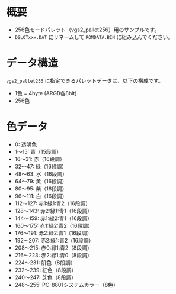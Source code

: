 # 概要
- 256色モードパレット（vgs2_pallet256）用のサンプルです。
- `DSLOTxxx.DAT` にリネームして `ROMDATA.BIN` に組み込んでください。

# データ構造
`vgs2_pallet256` に指定できるパレットデータは、以下の構成です。
- 1色 = 4byte (ARGB各8bit)
- 256色

# 色データ
- 0: 透明色
- 1～15: 青（15段調）
- 16～31: 赤（16段調）
- 32～47: 緑（16段調）
- 48～63: 水（16段調）
- 64～79: 黄（16段調）
- 80～95: 紫（16段調）
- 96～111: 白（16段調）
- 112～127: 赤1:緑1:青2（16段調）
- 128～143: 赤2:緑1:青1（16段調）
- 144～159: 赤1:緑2:青1（16段調）
- 160～175: 赤1:緑2:青2（16段調）
- 176～191: 赤2:緑2:青1（16段調）
- 192～207: 赤2:緑1:青2（16段調）
- 208～215: 赤0:緑1:青2（8段調）
- 216～223: 赤2:緑1:青0（8段調）
- 224～231: 肌色（8段調）
- 232～239: 紅色（8段調）
- 240～247: 芝色（8段調）
- 248～255: PC-8801システムカラー（8色）
